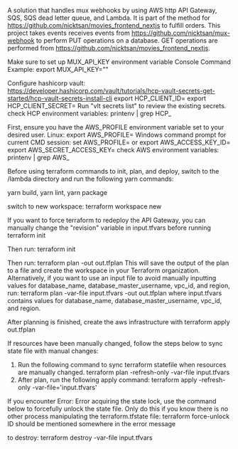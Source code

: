 A solution that handles mux webhooks by using AWS http API Gateway, SQS, SQS dead letter queue, and Lambda. It is part of the method for https://github.com/nicktsan/movies_frontend_nextjs to fulfill orders. This project takes events receives events from https://github.com/nicktsan/mux-webhook to perform PUT operations on a database. GET operations are performed from https://github.com/nicktsan/movies_frontend_nextjs.

Make sure to set up MUX_API_KEY environment variable
Console Command Example: export MUX_API_KEY="<api-key>"

Configure hashicorp vault: https://developer.hashicorp.com/vault/tutorials/hcp-vault-secrets-get-started/hcp-vault-secrets-install-cli
export HCP_CLIENT_ID=<copied-id>
export HCP_CLIENT_SECRET=<copied-secret>
Run "vlt secrets list" to review the existing secrets.
check HCP environment variables: printenv | grep HCP_

First, ensure you have the AWS_PROFILE environment variable set to your desired user.
Linux: export AWS_PROFILE=<your aws profile>
Windows command prompt for current CMD session: set AWS_PROFILE=<your aws profile>
or
export AWS_ACCESS_KEY_ID=<your aws access key>
export AWS_SECRET_ACCESS_KEY=<your aws secret access key>
check AWS environment variables: printenv | grep AWS_

Before using terraform commands to init, plan, and deploy, switch to the /lambda directory and run the following
yarn commands:

yarn build, yarn lint, yarn package

switch to new workspace:
terraform workspace new <workspace name>

If you want to force terraform to redeploy the API Gateway, you can manually change the "revision" variable in input.tfvars before running terraform init

Then run:
    terraform init

Then run: 
terraform plan -out out.tfplan
This will save the output of the plan to a file and create the workspace in your Terraform organization.
Alternatively, if you want to use an input file to avoid manually inputting values for database_name, database_master_username, vpc_id, and region, run:
terraform plan -var-file input.tfvars -out out.tfplan
where input.tfvars contains values for database_name, database_master_username, vpc_id, and region.

After planning is finished, create the aws infrastructure with
terraform apply out.tfplan

If resources have been manually changed, follow the steps below to sync state file with manual changes:
1. Run the following command to sync terraform statefile when resources are manually changed.
terraform plan -refresh-only -var-file input.tfvars
2. After plan, run the following apply command:
terraform apply -refresh-only -var-file='input.tfvars'

If you encounter Error: Error acquiring the state lock, use the command below to forcefully unlock the state file. Only do this
if you know there is no other process manipulating the terraform.tfstate file:
terraform force-unlock <ID>
ID should be mentioned somewhere in the error message

to destroy:
terraform destroy -var-file input.tfvars